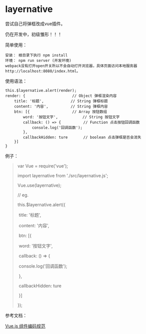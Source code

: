 # layernative

尝试自己将弹框改成vue插件。

仍在开发中，初级雏形！！！

简单使用：

    安装： 根目录下执行 npm install
    环境： npm run server (开发环境)
    webpack没有打开open开关所以不会自动打开浏览器，具体页面访问本地服务器http://localhost:8080/index.html。
使用语法：

    this.$layernative.alert(render);
    render: {  				  	  // Object 弹框渲染内容
        title: '标题',	   		// String 弹框标题
        content: '内容',			// String 弹框内容
        btn: [{				  	  // Array 按钮数组
            word: '按钮文字',	   		// String 按钮文字
            callback: () => {		   // Function 点击按钮回调函数
                console.log('回调函数');
            },
            callbackHidden: ture	   // boolean 点击弹框是否会消失
        }]
    }
例子：

> var Vue = require('vue');
>
> import layernative from './src/layernative.js';
>
> Vue.use(layernative);
>
> 
>
> // eg.
>
> this.$layernative.alert({
>
> ​	title: '标题',
>
> ​	content: '内容',
>
> ​	btn: [{
>
> ​		word: '按钮文字',
>
> ​		callback: () => {
>
> ​			console.log('回调函数');
>
> ​		},
>
> ​		callbackHidden: ture
>
> ​	}]
>
> });





参考文档：

[Vue.js 组件编码规范](https://zhuanlan.zhihu.com/p/25654116)  
